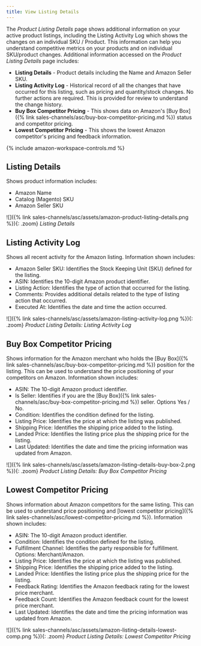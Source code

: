 ```yaml
---
title: View Listing Details
---
```



The _Product Listing Details_ page shows additional information on your active product listings, including the Listing Activity Log which shows the changes on an individual SKU / Product. This information can help you understand competitive metrics on your products and on individual SKU/product changes. Additional information accessed on the _Product Listing Details_ page includes:

- **Listing Details** - Product details including the Name and Amazon Seller SKU.
- **Listing Activity Log** - Historical record of all the changes that have occurred for this listing, such as pricing and quantity/stock changes. No further actions are required. This is provided for review to understand the change history.
- **Buy Box Competitor Pricing** - This shows data on Amazon's [Buy Box]({% link sales-channels/asc/buy-box-competitor-pricing.md %}) status and competitor pricing.
- **Lowest Competitor Pricing** - This shows the lowest Amazon competitor's pricing and feedback information.

{% include amazon-workspace-controls.md %}

## Listing Details

Shows product information includes:

- Amazon Name
- Catalog (Magento) SKU
- Amazon Seller SKU

![]({% link sales-channels/asc/assets/amazon-product-listing-details.png %}){: .zoom}
_Listing Details_

## Listing Activity Log

Shows all recent activity for the Amazon listing. Information shown includes:

- Amazon Seller SKU: Identifies the Stock Keeping Unit (SKU) defined for the listing.
- ASIN: Identifies the 10-digit Amazon product identifier.
- Listing Action: Identifies the type of action that occurred for the listing.
- Comments: Provides additional details related to the type of listing action that occurred.
- Executed At: Identifies the date and time the action occurred.

![]({% link sales-channels/asc/assets/amazon-listing-activity-log.png %}){: .zoom}
_Product Listing Details: Listing Activity Log_

## Buy Box Competitor Pricing

Shows information for the Amazon merchant who holds the [Buy Box]({% link sales-channels/asc/buy-box-competitor-pricing.md %}) position for the listing. This can be used to understand the price positioning of your competitors on Amazon. Information shown includes:

- ASIN: The 10-digit Amazon product identifier.
- Is Seller: Identifies if you are the [Buy Box]({% link sales-channels/asc/buy-box-competitor-pricing.md %}) seller. Options Yes / No.
- Condition: Identifies the condition defined for the listing.
- Listing Price: Identifies the price at which the listing was published.
- Shipping Price: Identifies the shipping price added to the listing.
- Landed Price: Identifies the listing price plus the shipping price for the listing.
- Last Updated: Identifies the date and time the pricing information was updated from Amazon.

![]({% link sales-channels/asc/assets/amazon-listing-details-buy-box-2.png %}){: .zoom}
_Product Listing Details: Buy Box Competitor Pricing_

## Lowest Competitor Pricing

Shows information about Amazon competitors for the same listing. This can be used to understand price positioning and [lowest competitor pricing]({% link sales-channels/asc/lowest-competitor-pricing.md %}). Information shown includes:

- ASIN: The 10-digit Amazon product identifier.
- Condition: Identifies the condition defined for the listing.
- Fulfillment Channel: Identifies the party responsible for fulfillment. Options: Merchant/Amazon.
- Listing Price: Identifies the price at which the listing was published.
- Shipping Price: Identifies the shipping price added to the listing.
- Landed Price: Identifies the listing price plus the shipping price for the listing.
- Feedback Rating: Identifies the Amazon feedback rating for the lowest price merchant.
- Feedback Count: Identifies the Amazon feedback count for the lowest price merchant.
- Last Updated: Identifies the date and time the pricing information was updated from Amazon.

![]({% link sales-channels/asc/assets/amazon-listing-details-lowest-comp.png %}){: .zoom}
_Product Listing Details: Lowest Competitor Pricing_
